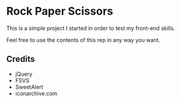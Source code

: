# Rock Paper Scissors #

This is a simple project I started in order to test my front-end skills.

Feel free to use the contents of this rep in any way you want.


## Credits ##

- jQuery
- FSVS
- SweetAlert
- iconarchive.com